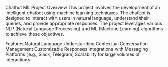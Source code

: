Chatbot ML Project
Overview
This project involves the development of an intelligent chatbot using machine learning techniques. The chatbot is designed to interact with users in natural language, understand their queries, and provide appropriate responses. The project leverages various NLP (Natural Language Processing) and ML (Machine Learning) algorithms to achieve these objectives.

Features
Natural Language Understanding
Contextual Conversation Management
Customizable Responses
Integrations with Messaging Platforms (e.g., Slack, Telegram)
Scalability for large volumes of interactions
